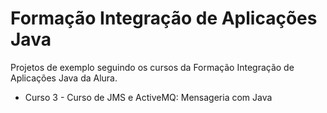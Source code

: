 # Formação Integração de Aplicações Java

Projetos de exemplo seguindo os cursos da Formação Integração de Aplicações Java da Alura.

- Curso 3 - Curso de JMS e ActiveMQ: Mensageria com Java

